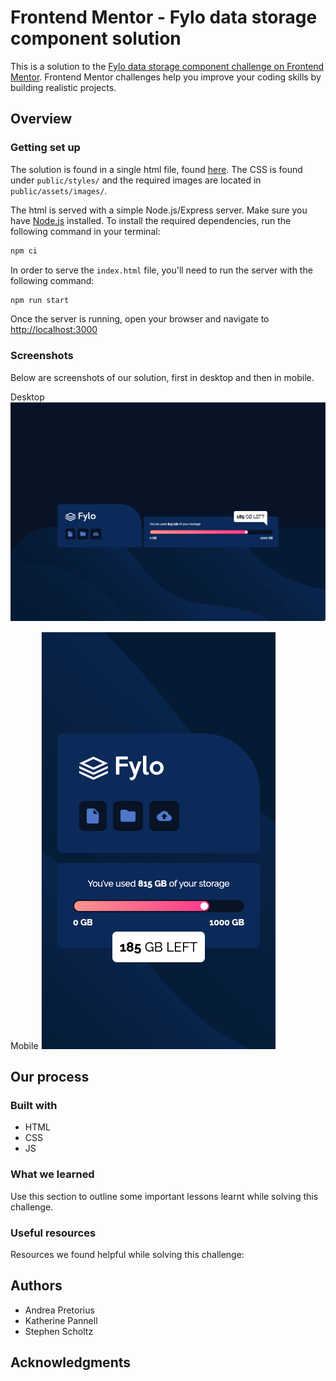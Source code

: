 # Frontend Mentor - Fylo data storage component solution

This is a solution to the [Fylo data storage component challenge on Frontend Mentor](https://www.frontendmentor.io/challenges/fylo-data-storage-component-1dZPRbV5n). Frontend Mentor challenges help you improve your coding skills by building realistic projects.

## Overview

### Getting set up

The solution is found in a single html file, found [here](index.html). The CSS is found under `public/styles/` and the required images are located in `public/assets/images/`.

The html is served with a simple Node.js/Express server. Make sure you have [Node.js](https://nodejs.org/en/) installed. To install the required dependencies, run the following command in your terminal:

```bash
npm ci
```

In order to serve the `index.html` file, you'll need to run the server with the following command:

```bash
npm run start
```

Once the server is running, open your browser and navigate to [http://localhost:3000](http://localhost:3000)

### Screenshots

Below are screenshots of our solution, first in desktop and then in mobile.

Desktop
![desktop-screenshot](public/assets/images/desktop-screenshot.png)

Mobile
![desktop-screenshot](public/assets/images/mobile-screenshot.png)

## Our process

### Built with

- HTML
- CSS
- JS

### What we learned

Use this section to outline some important lessons learnt while solving this challenge.

### Useful resources

Resources we found helpful while solving this challenge:

## Authors

- Andrea Pretorius
- Katherine Pannell
- Stephen Scholtz

## Acknowledgments
